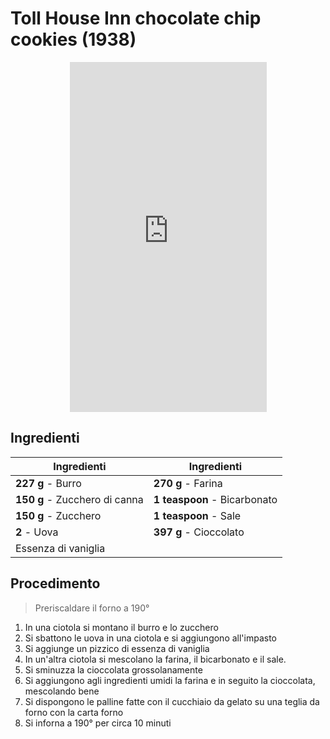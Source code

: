 # Toll House Inn chocolate chip cookies (1938)

<p style="text-align:center;">
<iframe width="315" height="560"
src="https://www.youtube.com/embed/N8RIK8-V6f8"
title="YouTube video player"
frameborder="0"
allow="accelerometer; autoplay; clipboard-write; encrypted-media; gyroscope; picture-in-picture; web-share"
allowfullscreen></iframe>
</p>

## Ingredienti

| Ingredienti                  | Ingredienti             |
| ---------------------------- | ----------------------- |
| **227 g** - Burro | **270 g** - Farina |
| **150 g** - Zucchero di canna | **1 teaspoon** - Bicarbonato |
| **150 g** - Zucchero | **1 teaspoon** - Sale |
| **2** - Uova | **397 g** - Cioccolato |
| Essenza di vaniglia | |

## Procedimento

> Preriscaldare il forno a 190°

1. In una ciotola si montano il burro e lo zucchero
1. Si sbattono le uova in una ciotola e si aggiungono all'impasto
1. Si aggiunge un pizzico di essenza di vaniglia
1. In un'altra ciotola si mescolano la farina, il bicarbonato e il sale.
1. Si sminuzza la cioccolata grossolanamente
1. Si aggiungono agli ingredienti umidi la farina e in seguito la cioccolata, mescolando bene
1. Si dispongono le palline fatte con il cucchiaio da gelato su una teglia da forno con la carta forno
1. Si inforna a 190° per circa 10 minuti

